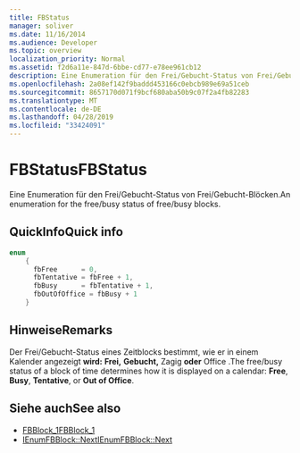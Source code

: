 ```yaml
---
title: FBStatus
manager: soliver
ms.date: 11/16/2014
ms.audience: Developer
ms.topic: overview
localization_priority: Normal
ms.assetid: f2d6a11e-847d-6bbe-cd77-e78ee961cb12
description: Eine Enumeration für den Frei/Gebucht-Status von Frei/Gebucht-Blöcken.
ms.openlocfilehash: 2a08ef142f9baddd453166c0ebcb989e69a51ceb
ms.sourcegitcommit: 8657170d071f9bcf680aba50b9c07f2a4fb82283
ms.translationtype: MT
ms.contentlocale: de-DE
ms.lasthandoff: 04/28/2019
ms.locfileid: "33424091"
---
```

# <a name="fbstatus"></a><span data-ttu-id="437bc-103">FBStatus</span><span class="sxs-lookup"><span data-stu-id="437bc-103">FBStatus</span></span>

<span data-ttu-id="437bc-104">Eine Enumeration für den Frei/Gebucht-Status von Frei/Gebucht-Blöcken.</span><span class="sxs-lookup"><span data-stu-id="437bc-104">An enumeration for the free/busy status of free/busy blocks.</span></span>
  
## <a name="quick-info"></a><span data-ttu-id="437bc-105">QuickInfo</span><span class="sxs-lookup"><span data-stu-id="437bc-105">Quick info</span></span>

```cpp
enum  
    { 
      fbFree      = 0, 
      fbTentative = fbFree + 1, 
      fbBusy      = fbTentative + 1, 
      fbOutOfOffice = fbBusy + 1 
    }

```

## <a name="remarks"></a><span data-ttu-id="437bc-106">Hinweise</span><span class="sxs-lookup"><span data-stu-id="437bc-106">Remarks</span></span>

<span data-ttu-id="437bc-107">Der Frei/Gebucht-Status eines Zeitblocks bestimmt, wie er in einem Kalender angezeigt **wird:** **Frei,** **Gebucht,** Zagig **oder** Office .</span><span class="sxs-lookup"><span data-stu-id="437bc-107">The free/busy status of a block of time determines how it is displayed on a calendar: **Free**, **Busy**, **Tentative**, or **Out of Office**.</span></span> 
  
## <a name="see-also"></a><span data-ttu-id="437bc-108">Siehe auch</span><span class="sxs-lookup"><span data-stu-id="437bc-108">See also</span></span>

- [<span data-ttu-id="437bc-109">FBBlock_1</span><span class="sxs-lookup"><span data-stu-id="437bc-109">FBBlock_1</span></span>](fbblock_1.md)
- [<span data-ttu-id="437bc-110">IEnumFBBlock::Next</span><span class="sxs-lookup"><span data-stu-id="437bc-110">IEnumFBBlock::Next</span></span>](ienumfbblock-next.md)

